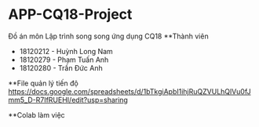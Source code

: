 # APP-CQ18-Project
Đồ án môn Lập trình song song ứng dụng CQ18
**Thành viên
- 18120212 - Huỳnh Long Nam
- 18120279 - Phạm Tuấn Anh
- 18120280 - Trần Đức Anh

**File quản lý tiến độ
https://docs.google.com/spreadsheets/d/1bTkgiApbI1ihjRuQZVULhQlVu0fJmm5_D-R7IfRUEHI/edit?usp=sharing

**Colab làm việc
